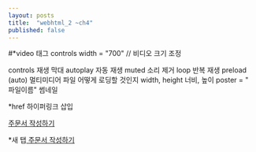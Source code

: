```yaml
---
layout: posts
title:  "webhtml_2 ~ch4"
published: false
---
```




#*video 태그
controls width = "700" // 비디오 크기 조정

controls 재생 막대
autoplay 자동 재생
muted 소리 제거
loop 반복 재생
preload (auto) 멀티미디어 파일 어떻게 로딩할 것인지
width, height 너비, 높이
poster = " 파일이름" 썸네일


*href 하이퍼링크 삽입
<p><a href = "링크"> 주문서 작성하기 </a></p>

*새 탭<a href = "링크" target="_blank"> 주문서 작성하기 </a></p>
 
